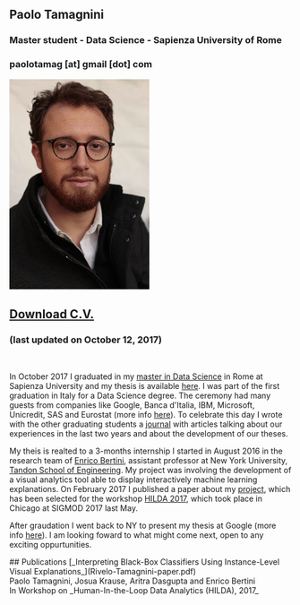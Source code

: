 ## Paolo Tamagnini
### Master student - Data Science - Sapienza University of Rome
### paolotamag [at] gmail [dot] com
![Image](me_small.jpg)
## [Download C.V.](paolotamag_cv.pdf) 
### (last updated on October 12, 2017)
<br>
<p>In October 2017 I graduated in my <a href="http://datascience.i3s.uniroma1.it/it">master in Data Science</a> in Rome at Sapienza University and my thesis is available <a href="1536242_tamagnini_master_thesis.pdf">here</a>. I was part of the first graduation in Italy for a Data Science degree. The ceremony had many guests from companies like Google, Banca d'Italia, IBM, Microsoft, Unicredit, SAS and Eurostat (more info <a href="http://datascience.i3s.uniroma1.it/it/node/5759">here</a>). To celebrate this day I wrote with the other graduating students a <a href="journal.pdf">journal</a> with articles talking about our experiences in the last two years and about the development of our theses.</p>
<p>My theis is realted to a 3-months internship I started in August 2016 in the research team of <a href="http://enrico.bertini.io/">Enrico Bertini</a>, assistant professor at New York University, <a href="http://engineering.nyu.edu/">Tandon School of Engineering</a>. 
My project was involving the development of a visual analytics tool able to display interactively machine learning explanations. 
On February 2017 I published a paper about my <a href="http://nyuvis-web.poly.edu/projects/rivelo/">project</a>, which has been selected for the workshop <a href="http://hilda.io/2017/">HILDA 2017</a>, which took place in Chicago at SIGMOD 2017 last May.</p>
<p>After graudation I went back to NY to present my thesis at Google (more info <a href="https://sites.google.com/site/nycresearchseminar/">here</a>). 
I am looking foward to what might come next, open to any exciting oppurtunities.</p>
## Publications
[_Interpreting Black-Box Classifiers Using Instance-Level Visual Explanations_](Rivelo-Tamagnini-paper.pdf)<br>
Paolo Tamagnini, Josua Krause, Aritra Dasgupta and Enrico Bertini<br>
In Workshop on _Human-In-the-Loop Data Analytics (HILDA), 2017_<br>


